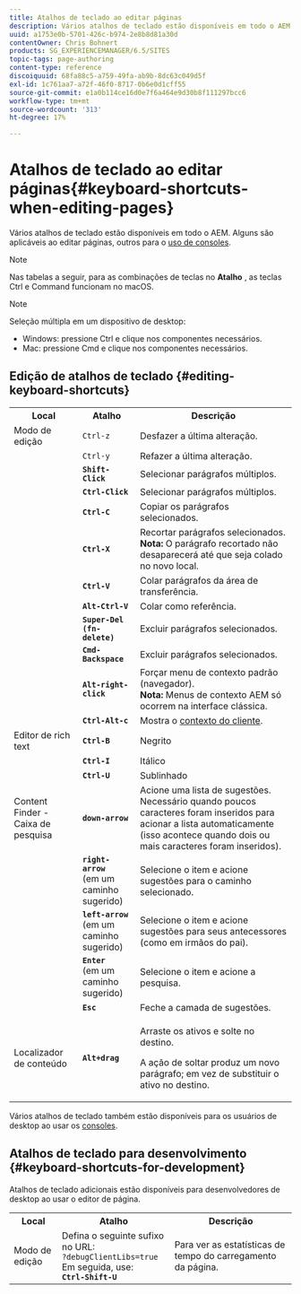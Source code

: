 ```yaml
---
title: Atalhos de teclado ao editar páginas
description: Vários atalhos de teclado estão disponíveis em todo o AEM. Alguns são aplicáveis ao editar páginas, outros para o uso de consoles.
uuid: a1753e0b-5701-426c-b974-2e8b8d81a30d
contentOwner: Chris Bohnert
products: SG_EXPERIENCEMANAGER/6.5/SITES
topic-tags: page-authoring
content-type: reference
discoiquuid: 68fa88c5-a759-49fa-ab9b-8dc63c049d5f
exl-id: 1c761aa7-a72f-46f0-8717-0b6e0d1cff55
source-git-commit: e1a0b114ce16d0e7f6a464e9d30b8f111297bcc6
workflow-type: tm+mt
source-wordcount: '313'
ht-degree: 17%

---
```


# Atalhos de teclado ao editar páginas{#keyboard-shortcuts-when-editing-pages}

Vários atalhos de teclado estão disponíveis em todo o AEM. Alguns são aplicáveis ao editar páginas, outros para o [uso de consoles](/help/sites-classic-ui-authoring/author-env-keyboard-shortcuts.md).

>[!NOTE]
>
>Nas tabelas a seguir, para as combinações de teclas no **Atalho** , as teclas Ctrl e Command funcionam no macOS.

>[!NOTE]
>
>Seleção múltipla em um dispositivo de desktop:
>
>* Windows: pressione Ctrl e clique nos componentes necessários.
>* Mac: pressione Cmd e clique nos componentes necessários.
>


## Edição de atalhos de teclado {#editing-keyboard-shortcuts}

<table>
 <tbody>
  <tr>
   <th>Local</th>
   <th>Atalho</th>
   <th>Descrição</th>
  </tr>
  <tr>
   <td>Modo de edição</td>
   <td><code>Ctrl-z</code></td>
   <td>Desfazer a última alteração.</td>
  </tr>
  <tr>
   <td> </td>
   <td><code>Ctrl-y</code></td>
   <td>Refazer a última alteração.</td>
  </tr>
  <tr>
   <td> </td>
   <td><strong><code>Shift-Click</code></strong></td>
   <td>Selecionar parágrafos múltiplos.</td>
  </tr>
  <tr>
   <td> </td>
   <td><strong><code>Ctrl-Click</code></strong></td>
   <td>Selecionar parágrafos múltiplos.</td>
  </tr>
  <tr>
   <td> </td>
   <td><strong><code>Ctrl-C</code></strong></td>
   <td>Copiar os parágrafos selecionados.</td>
  </tr>
  <tr>
   <td> </td>
   <td><strong><code>Ctrl-X</code></strong></td>
   <td>Recortar parágrafos selecionados.<strong><br /> Nota:</strong> O parágrafo recortado não desaparecerá até que seja colado no novo local.</td>
  </tr>
  <tr>
   <td> </td>
   <td><strong><code>Ctrl-V</code></strong></td>
   <td>Colar parágrafos da área de transferência.</td>
  </tr>
  <tr>
   <td> </td>
   <td><strong><code>Alt-Ctrl-V</code></strong></td>
   <td>Colar como referência.</td>
  </tr>
  <tr>
   <td> </td>
   <td><strong><code>Super-Del (fn-delete)</code></strong></td>
   <td>Excluir parágrafos selecionados.</td>
  </tr>
  <tr>
   <td> </td>
   <td><strong><code>Cmd-Backspace</code></strong></td>
   <td>Excluir parágrafos selecionados.</td>
  </tr>
  <tr>
   <td> </td>
   <td><strong><code>Alt-right-click</code></strong></td>
   <td>Forçar menu de contexto padrão (navegador).<br /> <strong>Nota:</strong> Menus de contexto AEM só ocorrem na interface clássica.</td>
  </tr>
  <tr>
   <td> </td>
   <td><strong><code>Ctrl-Alt-c</code></strong></td>
   <td>Mostra o <a href="/help/sites-administering/client-context.md">contexto do cliente</a>.</td>
  </tr>
  <tr>
   <td>Editor de rich text<br /> </td>
   <td><strong><code>Ctrl-B</code></strong><br /> </td>
   <td>Negrito</td>
  </tr>
  <tr>
   <td> </td>
   <td><strong><code>Ctrl-I</code></strong><br /> </td>
   <td>Itálico<br /> </td>
  </tr>
  <tr>
   <td> </td>
   <td><strong><code>Ctrl-U</code></strong><br /> </td>
   <td>Sublinhado</td>
  </tr>
  <tr>
   <td>Content Finder - Caixa de pesquisa</td>
   <td><strong><code>down-arrow</code></strong></td>
   <td>Acione uma lista de sugestões. Necessário quando poucos caracteres foram inseridos para acionar a lista automaticamente (isso acontece quando dois ou mais caracteres foram inseridos).</td>
  </tr>
  <tr>
   <td> </td>
   <td><strong><code>right-arrow</code></strong><br /> (em um caminho sugerido)</td>
   <td>Selecione o item e acione sugestões para o caminho selecionado.</td>
  </tr>
  <tr>
   <td> </td>
   <td><strong><code>left-arrow</code></strong><br /> (em um caminho sugerido)</td>
   <td>Selecione o item e acione sugestões para seus antecessores (como em irmãos do pai).</td>
  </tr>
  <tr>
   <td> </td>
   <td><strong><code>Enter</code></strong><br /> (em um caminho sugerido)</td>
   <td>Selecione o item e acione a pesquisa.</td>
  </tr>
  <tr>
   <td> </td>
   <td><strong><code>Esc</code></strong></td>
   <td>Feche a camada de sugestões.</td>
  </tr>
  <tr>
   <td>Localizador de conteúdo<br /> </td>
   <td><strong><code>Alt+drag</code></strong></td>
   <td><p>Arraste os ativos e solte no destino.</p> <p>A ação de soltar produz um novo parágrafo; em vez de substituir o ativo no destino.</p> </td>
  </tr>
 </tbody>
</table>

Vários atalhos de teclado também estão disponíveis para os usuários de desktop ao usar os [consoles](/help/sites-classic-ui-authoring/author-env-keyboard-shortcuts.md).

## Atalhos de teclado para desenvolvimento {#keyboard-shortcuts-for-development}

Atalhos de teclado adicionais estão disponíveis para desenvolvedores de desktop ao usar o editor de página.

<table>
 <tbody>
  <tr>
   <th>Local</th>
   <th>Atalho</th>
   <th>Descrição</th>
  </tr>
  <tr>
   <td>Modo de edição</td>
   <td>Defina o seguinte sufixo no URL:<br /> <code>?debugClientLibs=true</code><br /> Em seguida, use:<br /> <strong><code>Ctrl-Shift-U</code></strong></td>
   <td>Para ver as estatísticas de tempo do carregamento da página.</td>
  </tr>
 </tbody>
</table>
